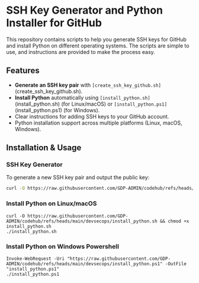 # SSH Key Generator and Python Installer for GitHub
This repository contains scripts to help you generate SSH keys for GitHub and install Python on different operating systems. The scripts are simple to use, and instructions are provided to make the process easy.

## Features

- **Generate an SSH key pair** with `[create_ssh_key_github.sh]`(create_ssh_key_github.sh).
- **Install Python** automatically using `[install_python.sh]`(install_python.sh) (for Linux/macOS) or `[install_python.ps1]`(install_python.ps1) (for Windows).
- Clear instructions for adding SSH keys to your GitHub account.
- Python installation support across multiple platforms (Linux, macOS, Windows).

## Installation & Usage

### SSH Key Generator
To generate a new SSH key pair and output the public key:
```bash
curl -O https://raw.githubusercontent.com/GDP-ADMIN/codehub/refs/heads/main/devsecops/create_ssh_key_github.sh && bash create_ssh_key_github.sh [-e <email>] [-k <key_name>]
```

###  Install Python on Linux/macOS
```
curl -O https://raw.githubusercontent.com/GDP-ADMIN/codehub/refs/heads/main/devsecops/install_python.sh && chmod +x install_python.sh
./install_python.sh
```

### Install Python on Windows Powershell
```
Invoke-WebRequest -Uri "https://raw.githubusercontent.com/GDP-ADMIN/codehub/refs/heads/main/devsecops/install_python.ps1" -OutFile "install_python.ps1"
./install_python.ps1
```